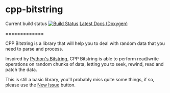 cpp-bitstring
=============

Current build status [![Build Status](https://travis-ci.org/alexandernst/cpp-bitstring.svg?branch=master)](https://travis-ci.org/alexandernst/cpp-bitstring)
[Latest Docs (Doxygen)](http://alexandernst.github.io/cpp-bitstring)

=============

CPP Bitstring is a library that will help you to deal with random data that you need to parse and process.

Inspired by [Python's Bitstring](https://code.google.com/p/python-bitstring/), CPP Bitstring is able to perform
read/write operations on random chunks of data, letting you to seek, rewind, read and patch the data.

This is still a basic library, you'll probably miss quite some things, if so, please use the [New Issue](https://github.com/alexandernst/cpp-bitstring/issues/new) button.